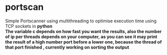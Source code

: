 # portscan
Simple Portscanner using multithreading to optimise execution time using TCP sockets in <b> python<b> 
<br>The variable c depends on how fast you want the results, also the number of ip per threads depends on your computer, as you can see it may print the result of a high number port before a lower one, because the thread of that port finished , currently working on sorting the output


~~~~~~~~~~~~~~~~~~~~~~~~~~~~~~~~~~~~ BY SALAH BADDOU ~~~~~~~~~~~~~~~~~~~~~~~~~~~~~~
